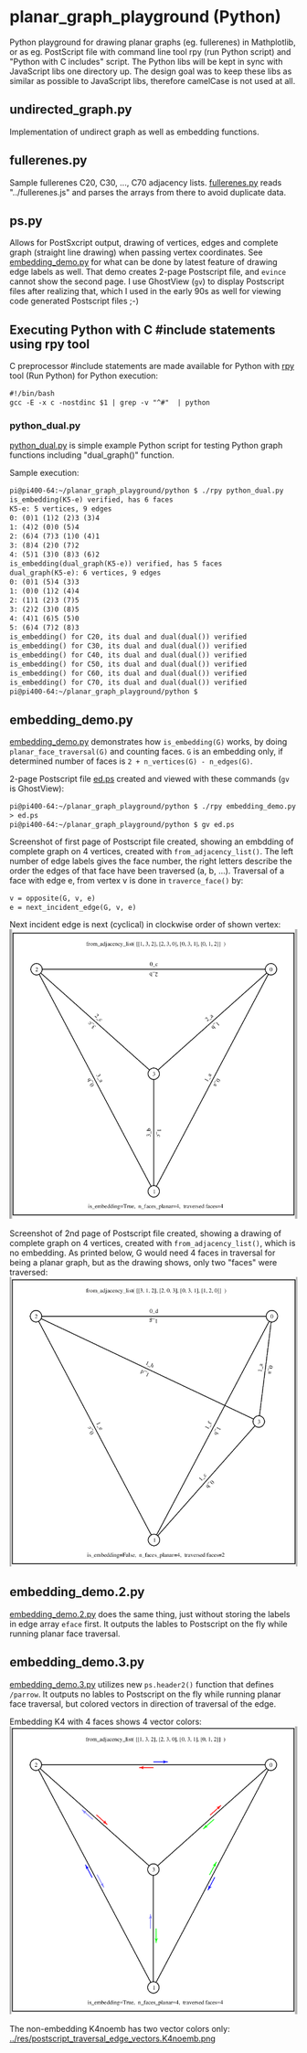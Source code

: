 # planar_graph_playground (Python)
Python playground for drawing planar graphs (eg. fullerenes) in Mathplotlib, or as eg. PostScript file with command line tool rpy (run Python script) and "Python with C includes" script. The Python libs will be kept in sync with JavaScript libs one directory up. The design goal was to keep these libs as similar as possible to JavaScript libs, therefore camelCase is not used at all.

## undirected_graph.py

Implementation of undirect graph as well as embedding functions.  

## fullerenes.py

Sample fullerenes C20, C30, ..., C70 adjacency lists. [fullerenes.py](fullerenes.py) reads "../fullerenes.js" and parses the arrays from there to avoid duplicate data.

## ps.py

Allows for PostSxcript output, drawing of vertices, edges and complete graph (straight line drawing) when passing vertex coordinates. See [embedding_demo.py](embedding_demo.py) for what can be done by latest feature of drawing edge labels as well. That demo creates 2-page Postscript file, and ```evince``` cannot show the second page. I use GhostView (```gv```) to display Postscript files after realizing that, which I used in the early 90s as well for viewing code generated Postscript files ;-)

## Executing Python with C #include statements using rpy tool

C preprocessor #include statements are made available for Python with [rpy](rpy) tool (Run Python) for Python execution:  

    #!/bin/bash
    gcc -E -x c -nostdinc $1 | grep -v "^#"  | python


### python_dual.py

[python_dual.py](python_dual.py) is simple example Python script for testing Python graph functions including "dual_graph()" function.  

Sample execution:  

    pi@pi400-64:~/planar_graph_playground/python $ ./rpy python_dual.py 
    is_embedding(K5-e) verified, has 6 faces
    K5-e: 5 vertices, 9 edges
    0: (0)1 (1)2 (2)3 (3)4
    1: (4)2 (0)0 (5)4
    2: (6)4 (7)3 (1)0 (4)1
    3: (8)4 (2)0 (7)2
    4: (5)1 (3)0 (8)3 (6)2
    is_embedding(dual_graph(K5-e)) verified, has 5 faces
    dual_graph(K5-e): 6 vertices, 9 edges
    0: (0)1 (5)4 (3)3
    1: (0)0 (1)2 (4)4
    2: (1)1 (2)3 (7)5
    3: (2)2 (3)0 (8)5
    4: (4)1 (6)5 (5)0
    5: (6)4 (7)2 (8)3
    is_embedding() for C20, its dual and dual(dual()) verified
    is_embedding() for C30, its dual and dual(dual()) verified
    is_embedding() for C40, its dual and dual(dual()) verified
    is_embedding() for C50, its dual and dual(dual()) verified
    is_embedding() for C60, its dual and dual(dual()) verified
    is_embedding() for C70, its dual and dual(dual()) verified
    pi@pi400-64:~/planar_graph_playground/python $ 

## embedding_demo.py

[embedding_demo.py](embedding_demo.py) demonstrates how ```is_embedding(G)``` works, by doing ```planar_face_traversal(G)``` and counting faces. ```G``` is an embedding only, if determined number of faces is ```2 + n_vertices(G) - n_edges(G)```.  

2-page Postscript file [ed.ps](../res/ed.ps) created and viewed with these commands (```gv``` is GhostView):  

    pi@pi400-64:~/planar_graph_playground/python $ ./rpy embedding_demo.py > ed.ps
    pi@pi400-64:~/planar_graph_playground/python $ gv ed.ps

Screenshot of first page of Postscript file created, showing an embdding of complete graph on 4 vertices, created with ```from_adjacency_list()```. The left number of edge labels gives the face number, the right letters describe the order the edges of that face have been traversed (a, b, ...). Traversal of a face with edge e, from vertex v is done in ```traverce_face()``` by:

    v = opposite(G, v, e)
    e = next_incident_edge(G, v, e)

Next incident edge is next (cyclical) in clockwise order of shown vertex:  
![../res/postscript_traversal_edge_labels.K4.png](../res/postscript_traversal_edge_labels.K4.png)

Screenshot of 2nd page of Postscript file created, showing a drawing of complete graph on 4 vertices, created with ```from_adjacency_list()```, which is no embedding. As printed below, G would need 4 faces in traversal for being a planar graph, but as the drawing shows, only two "faces" were traversed:  
![../res/postscript_traversal_edge_labels.K4noemb.png](../res/postscript_traversal_edge_labels.K4noemb.png)


## embedding_demo.2.py

[embedding_demo.2.py](embedding_demo.2.py) does the same thing, just without storing the labels in edge array ```eface``` first.  It outputs the lables to Postscript on the fly while running planar face traversal.

## embedding_demo.3.py

[embedding_demo.3.py](embedding_demo.3.py) utilizes new ```ps.header2()``` function that defines ```/parrow```. It outputs no lables to Postscript on the fly while running planar face traversal, but colored vectors in direction of traversal of the edge.

Embedding K4 with 4 faces shows 4 vector colors:  
![../res/postscript_traversal_edge_vectors.K4.png](../res/postscript_traversal_edge_vectors.K4.png)

The non-embedding K4noemb has two vector colors only:  
[../res/postscript_traversal_edge_vectors.K4noemb.png](../res/postscript_traversal_edge_vectors.K4noemb.png)

